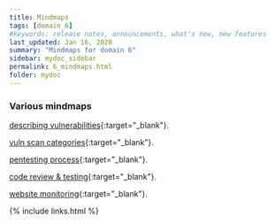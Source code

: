 ```yaml
---
title: Mindmaps
tags: [domain_6]
#keywords: release notes, announcements, what's new, new features
last_updated: Jan 16, 2020
summary: "Mindmaps for domain 6"
sidebar: mydoc_sidebar
permalink: 6_mindmaps.html
folder: mydoc
---
```


### Various mindmaps

[describing vulnerabilities](https://gitmind.com/app/doc/23252536){:target="_blank"}.

[vuln scan categories](https://gitmind.com/app/doc/b6152538){:target="_blank"}.

[pentesting process](https://gitmind.com/app/doc/6ad52556){:target="_blank"}.

[code review & testing](https://gitmind.com/app/doc/deb52564){:target="_blank"}.

[website monitoring](https://gitmind.com/app/doc/e0c52569){:target="_blank"}.


{% include links.html %}
